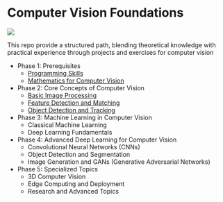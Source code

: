 # Computer Vision Foundations

<img src="https://i.ibb.co/F0kCTwR/a-photo-of-a-table-with-various-real-world-objects-B8zhp-WRLQ-Cwgo-TKU1ac0-A-VI37n-BOQT1-W-68-AKYi2.jpg">

This repo provide a structured path, blending theoretical knowledge with practical experience through projects and exercises for computer vision

- Phase 1: Prerequisites
  * [Programming Skills](phase%201/Programming%20Skills/README.md)
  * [Mathematics for Computer Vision](phase%201/Mathematics%20for%20Computer%20Vision/README.md)
- Phase 2: Core Concepts of Computer Vision
  * [Basic Image Processing](phase%202/Basic%20Image%20Processing/README.md)
  * [Feature Detection and Matching](phase%202/Feature%20Detection%20and%20Matching/README.md)
  * [Object Detection and Tracking](phase%202/Object%20Detection%20and%20Tracking/README.md)
- Phase 3: Machine Learning in Computer Vision
  * Classical Machine Learning
  * Deep Learning Fundamentals
- Phase 4: Advanced Deep Learning for Computer Vision
  * Convolutional Neural Networks (CNNs)
  * Object Detection and Segmentation
  * Image Generation and GANs (Generative Adversarial Networks)
- Phase 5: Specialized Topics
  * 3D Computer Vision
  * Edge Computing and Deployment
  * Research and Advanced Topics
